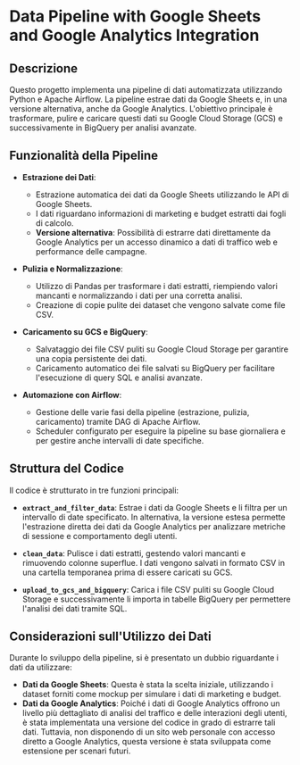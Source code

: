 # **Data Pipeline with Google Sheets and Google Analytics Integration**

## **Descrizione**

Questo progetto implementa una pipeline di dati automatizzata utilizzando Python e Apache Airflow. La pipeline estrae dati da Google Sheets e, in una versione alternativa, anche da Google Analytics. L'obiettivo principale è trasformare, pulire e caricare questi dati su Google Cloud Storage (GCS) e successivamente in BigQuery per analisi avanzate.

## **Funzionalità della Pipeline**

- **Estrazione dei Dati**:
  - Estrazione automatica dei dati da Google Sheets utilizzando le API di Google Sheets.
  - I dati riguardano informazioni di marketing e budget estratti dai fogli di calcolo.
  - **Versione alternativa**: Possibilità di estrarre dati direttamente da Google Analytics per un accesso dinamico a dati di traffico web e performance delle campagne.

- **Pulizia e Normalizzazione**:
  - Utilizzo di Pandas per trasformare i dati estratti, riempiendo valori mancanti e normalizzando i dati per una corretta analisi.
  - Creazione di copie pulite dei dataset che vengono salvate come file CSV.

- **Caricamento su GCS e BigQuery**:
  - Salvataggio dei file CSV puliti su Google Cloud Storage per garantire una copia persistente dei dati.
  - Caricamento automatico dei file salvati su BigQuery per facilitare l'esecuzione di query SQL e analisi avanzate.

- **Automazione con Airflow**:
  - Gestione delle varie fasi della pipeline (estrazione, pulizia, caricamento) tramite DAG di Apache Airflow.
  - Scheduler configurato per eseguire la pipeline su base giornaliera e per gestire anche intervalli di date specifiche.

## **Struttura del Codice**

Il codice è strutturato in tre funzioni principali:

- **`extract_and_filter_data`**: Estrae i dati da Google Sheets e li filtra per un intervallo di date specificato. In alternativa, la versione estesa permette l'estrazione diretta dei dati da Google Analytics per analizzare metriche di sessione e comportamento degli utenti.

- **`clean_data`**: Pulisce i dati estratti, gestendo valori mancanti e rimuovendo colonne superflue. I dati vengono salvati in formato CSV in una cartella temporanea prima di essere caricati su GCS.

- **`upload_to_gcs_and_bigquery`**: Carica i file CSV puliti su Google Cloud Storage e successivamente li importa in tabelle BigQuery per permettere l'analisi dei dati tramite SQL.

## **Considerazioni sull'Utilizzo dei Dati**

Durante lo sviluppo della pipeline, si è presentato un dubbio riguardante i dati da utilizzare:

- **Dati da Google Sheets**: Questa è stata la scelta iniziale, utilizzando i dataset forniti come mockup per simulare i dati di marketing e budget.
- **Dati da Google Analytics**: Poiché i dati di Google Analytics offrono un livello più dettagliato di analisi del traffico e delle interazioni degli utenti, è stata implementata una versione del codice in grado di estrarre tali dati. Tuttavia, non disponendo di un sito web personale con accesso diretto a Google Analytics, questa versione è stata sviluppata come estensione per scenari futuri.

